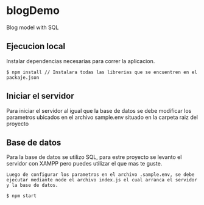 # blogDemo
Blog model with SQL

## Ejecucion local

Instalar dependencias necesarias para correr  la aplicacion. 

``` 
$ npm install // Instalara todas las librerias que se encuentren en el packaje.json

```

## Iniciar el servidor

Para iniciar el servidor al igual que la base de datos se debe modificar los parametros ubicados en el archivo sample.env situado en la carpeta raiz del proyecto

## Base de datos

Para la base de datos se utilizo SQL, para estre proyecto se levanto el servidor con XAMPP pero puedes utilizar el que mas te guste.

```
Luego de configurar los parametros en el archivo .sample.env, se debe ejecutar mediante node el archivo index.js el cual arranca el servidor y la base de datos.

$ npm start

``` 




